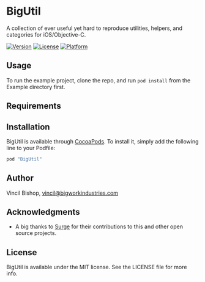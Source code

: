 # BigUtil
A collection of ever useful yet hard to reproduce utilities, helpers, and categories for iOS/Objective-C.

[![Version](https://img.shields.io/cocoapods/v/BigUtil.svg?style=flat)](http://cocoapods.org/pods/BigUtil)
[![License](https://img.shields.io/cocoapods/l/BigUtil.svg?style=flat)](http://cocoapods.org/pods/BigUtil)
[![Platform](https://img.shields.io/cocoapods/p/BigUtil.svg?style=flat)](http://cocoapods.org/pods/BigUtil)

## Usage

To run the example project, clone the repo, and run `pod install` from the Example directory first.

## Requirements

## Installation

BigUtil is available through [CocoaPods](http://cocoapods.org). To install
it, simply add the following line to your Podfile:

```ruby
pod "BigUtil"
```

## Author

Vincil Bishop, vincil@bigworkindustries.com

## Acknowledgments

* A big thanks to [Surge](http://www.surgeforward.com) for their contributions to this and other open source projects.

## License

BigUtil is available under the MIT license. See the LICENSE file for more info.
